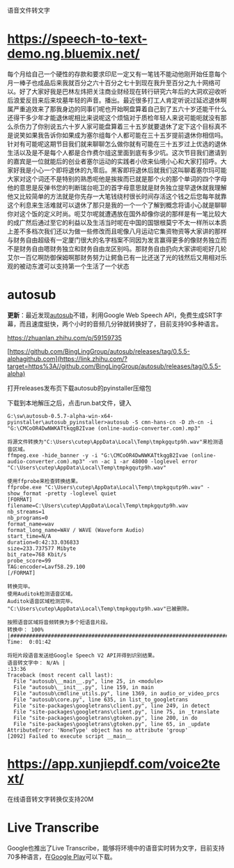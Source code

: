 语音文件转文字

# https://speech-to-text-demo.ng.bluemix.net/

每个月给自己一个硬性的存款和要求印尼一定又有一笔钱不能动他刚开始任意每个月一棒子也成品后来我就百分之六十百分之七十到现在我升至百分之九十网络可以。好了大家好我是巴林左炜把关注商业财经现在转行研究六年后的大洞欢迎收听后浪爱反目来后来坟墓年轻的声音。播出。最近很多打工人肯定听说过延迟退休啊属严重追效来了那我身边的同事们呢也开始啊盘算着自己到了五六十岁还能干什么还得干多少年才能退休呢相比来说呢这个烦恼对于质检年轻人来说可能呃就没有那么杀伤力了你别说五六十岁人家可能盘算着三十五岁就要退休了定下这个目标真不是说笑如果我告诉你如果成为塞尔组每个人都可能在三十五岁提前退休你相信吗。针对有可能呢这期节目我们就来聊聊怎么做你就有可能在三十五岁过上优选的退休生活以及是不是每个人都是合作费尔组这里面到底有多少坑。这次节目我们邀请到的嘉宾是一位就能后的创业者塞尔运动的实践者小欣来仙境小心和大家打招呼。大家好我是小心一个即将退休的九零后。黑客即将退休后就我们这叫聊着塞尔玛可能大家对这个词还不是特别的熟悉呃他是挨挨而已就是那个火的那个单词的四个字母他的意思是反弹书您的判断瑞台呃卫的首字母意思就是财务独立提早退休就我理解他又比较简单的方法就是你先存一大笔钱绕村很长时间存活这个钱之后您每年就靠这个利息来生活难就可以退休了那只是我的一个一个了解到概念将请小心就是聊聊你对这个饭的定义时尚。呃艾尔呢就遭遇放在国外却像你说的那样是有一笔比较大的成广然后通过至它的利益以及生活当时呢在中国的国银根莫宁不太一样所以本质上差不多档次我们还以为做一些修改而且呢像八月运动它集资物资等大家讲的那样与财务自由超级有一定厦门很大的名字档案不同因为发言赢得更多的像财务独立而不是财务自由嗯财务独立和财务自由龙区别吗。那财务自由扔向大家讲呃呃好几轮艾尔一百亿啊防御保姆啊那财务努力让鳄鱼已有一比还送了光的钱然后又用相对乐观的被动东渡可以支持第一个生活了一个状态

# autosub

**更新**：最近发现[autosub](https://link.zhihu.com/?target=https%3A//github.com/agermanidis/autosub)不错，利用Google Web Speech API，免费生成SRT字幕，而且速度挺快，两个小时的音频几分钟就转换好了，目前支持90多种语言。

https://zhuanlan.zhihu.com/p/59159735

[https://github.com/BingLingGroup/autosub/releases/tag/0.5.5-alphagithub.com](https://link.zhihu.com/?target=https%3A//github.com/BingLingGroup/autosub/releases/tag/0.5.5-alpha)

打开releases发布页下载autosub的pyinstaller压缩包

下载到本地解压之后，点击run.bat文件，键入

```
G:\sw\autosub-0.5.7-alpha-win-x64-pyinstaller\autosub_pyinstaller>autosub -S cmn-hans-cn -D zh-cn -i "G:\CMCoOR4DwNWKATtkqgB2Ivae (online-audio-converter.com).mp3"

将源文件转换为"C:\Users\cutep\AppData\Local\Temp\tmpkgqutp9h.wav"来检测语音区域。
ffmpeg.exe -hide_banner -y -i "G:\CMCoOR4DwNWKATtkqgB2Ivae (online-audio-converter.com).mp3" -vn -ac 1 -ar 48000 -loglevel error "C:\Users\cutep\AppData\Local\Temp\tmpkgqutp9h.wav"

使用ffprobe来检查转换结果。
ffprobe.exe "C:\Users\cutep\AppData\Local\Temp\tmpkgqutp9h.wav" -show_format -pretty -loglevel quiet
[FORMAT]
filename=C:\Users\cutep\AppData\Local\Temp\tmpkgqutp9h.wav
nb_streams=1
nb_programs=0
format_name=wav
format_long_name=WAV / WAVE (Waveform Audio)
start_time=N/A
duration=0:42:33.036833
size=233.737577 Mibyte
bit_rate=768 Kbit/s
probe_score=99
TAG:encoder=Lavf58.29.100
[/FORMAT]

转换完毕。
使用Auditok检测语音区域。
Auditok语音区域检测完毕。
"C:\Users\cutep\AppData\Local\Temp\tmpkgqutp9h.wav"已被删除。

按照语音区域将音频转换为多个短语音片段。
转换中： 100% |############################################################################################| Time:  0:01:42

将短片段语音发送给Google Speech V2 API并得到识别结果。
语音转文字中： N/A% |
:13:36
Traceback (most recent call last):
  File "autosub\__main__.py", line 25, in <module>
  File "autosub\__init__.py", line 159, in main
  File "autosub\cmdline_utils.py", line 1369, in audio_or_video_prcs
  File "autosub\core.py", line 635, in list_to_googletrans
  File "site-packages\googletrans\client.py", line 249, in detect
  File "site-packages\googletrans\client.py", line 75, in _translate
  File "site-packages\googletrans\gtoken.py", line 200, in do
  File "site-packages\googletrans\gtoken.py", line 65, in _update
AttributeError: 'NoneType' object has no attribute 'group'
[2092] Failed to execute script __main__
```



# https://app.xunjiepdf.com/voice2text/

在线语音转文字转换仅支持20M

# Live Transcribe

Google也推出了Live Transcribe，能够将环境中的语音实时转为文字，目前支持70多种语言，在[Google Play](https://link.zhihu.com/?target=https%3A//play.google.com/store/apps/details%3Fid%3Dcom.google.audio.hearing.visualization.accessibility.scribe)可以下载。